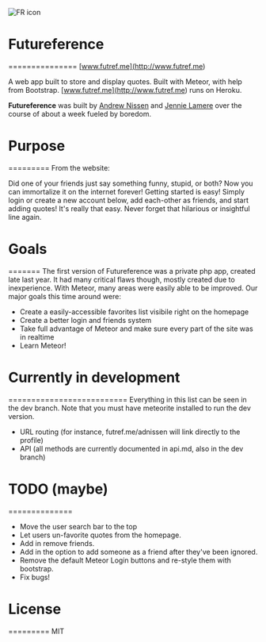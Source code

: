 ![FR icon](http://www.futref.me/114.png)
# Futureference
===============
[www.futref.me](<http://www.futref.me>)

A web app built to store and display quotes. Built with Meteor, with help from Bootstrap. [www.futref.me](<http://www.futref.me>) runs on Heroku.

**Futureference** was built by [Andrew Nissen](http://adnissen.com) and [Jennie Lamere](https://twitter.com/jenniee_l) over the course of about a week fueled by boredom.

# Purpose
=========
From the website: 

Did one of your friends just say something funny, stupid, or both? Now you can immortalize it on the internet forever! Getting started is easy! Simply login or create a new account below, add each-other as friends, and start adding quotes! It's really that easy. Never forget that hilarious or insightful line again.

# Goals
=======
The first version of Futureference was a private php app, created late last year. It had many critical flaws though, mostly created due to inexperience. With Meteor, many areas were easily able to be improved. Our major goals this time around were:

* Create a easily-accessible favorites list visibile right on the homepage
* Create a better login and friends system
* Take full advantage of Meteor and make sure every part of the site was in realtime
* Learn Meteor!

# Currently in development
==========================
Everything in this list can be seen in the dev branch. Note that you must have meteorite installed to run the dev version.

* URL routing (for instance, futref.me/adnissen will link directly to the profile)
* API (all methods are currently documented in api.md, also in the dev branch)

# TODO (maybe)
==============
* Move the user search bar to the top
* Let users un-favorite quotes from the homepage.
* Add in remove friends.
* Add in the option to add someone as a friend after they've been ignored.
* Remove the default Meteor Login buttons and re-style them with bootstrap.
* Fix bugs!

# License
=========
MIT